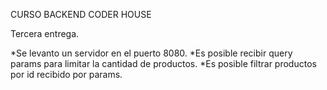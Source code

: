 CURSO BACKEND CODER HOUSE

Tercera entrega.

*Se levanto un servidor en el puerto 8080.
*Es posible recibir query params para limitar la cantidad de productos.
*Es posible filtrar productos por id recibido por params.
